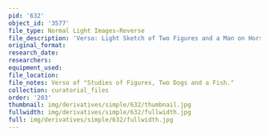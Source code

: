 ```yaml
---
pid: '632'
object_id: '3577'
file_type: Normal Light Images›Reverse
file_description: 'Verso: Light Sketch of Two Figures and a Man on Horseback'
original_format:
research_date:
researchers:
equipment_used:
file_location:
file_notes: Verso of "Studies of Figures, Two Dogs and a Fish."
collection: curatorial_files
order: '203'
thumbnail: img/derivatives/simple/632/thumbnail.jpg
fullwidth: img/derivatives/simple/632/fullwidth.jpg
full: img/derivatives/simple/632/fullwidth.jpg
---
```

